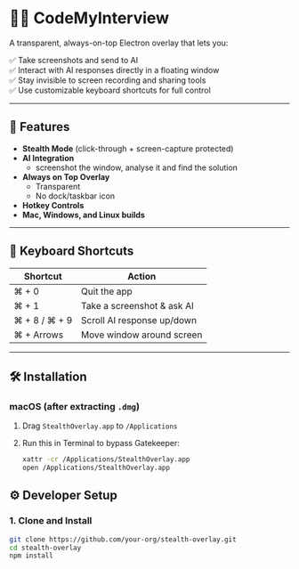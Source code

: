 # 🕵️‍♂️ CodeMyInterview

A transparent, always-on-top Electron overlay that lets you:

✅ Take screenshots and send to AI  
✅ Interact with AI responses directly in a floating window  
✅ Stay invisible to screen recording and sharing tools  
✅ Use customizable keyboard shortcuts for full control

---

## 🚀 Features

- **Stealth Mode** (click-through + screen-capture protected)
- **AI Integration**
  - screenshot the window, analyse it and find the solution
- **Always on Top Overlay**
  - Transparent
  - No dock/taskbar icon
- **Hotkey Controls**
- **Mac, Windows, and Linux builds**

---

## 🧠 Keyboard Shortcuts

| Shortcut        | Action                           |
|----------------|----------------------------------|
| ⌘ + 0          | Quit the app                     |
| ⌘ + 1          | Take a screenshot & ask AI  |
| ⌘ + 8 / ⌘ + 9  | Scroll AI response up/down       |
| ⌘ + Arrows     | Move window around screen        |

---

## 🛠 Installation

### macOS (after extracting `.dmg`)

1. Drag `StealthOverlay.app` to `/Applications`
2. Run this in Terminal to bypass Gatekeeper:

   ```bash
   xattr -cr /Applications/StealthOverlay.app
   open /Applications/StealthOverlay.app

## ⚙️ Developer Setup

### 1. Clone and Install

```bash
git clone https://github.com/your-org/stealth-overlay.git
cd stealth-overlay
npm install